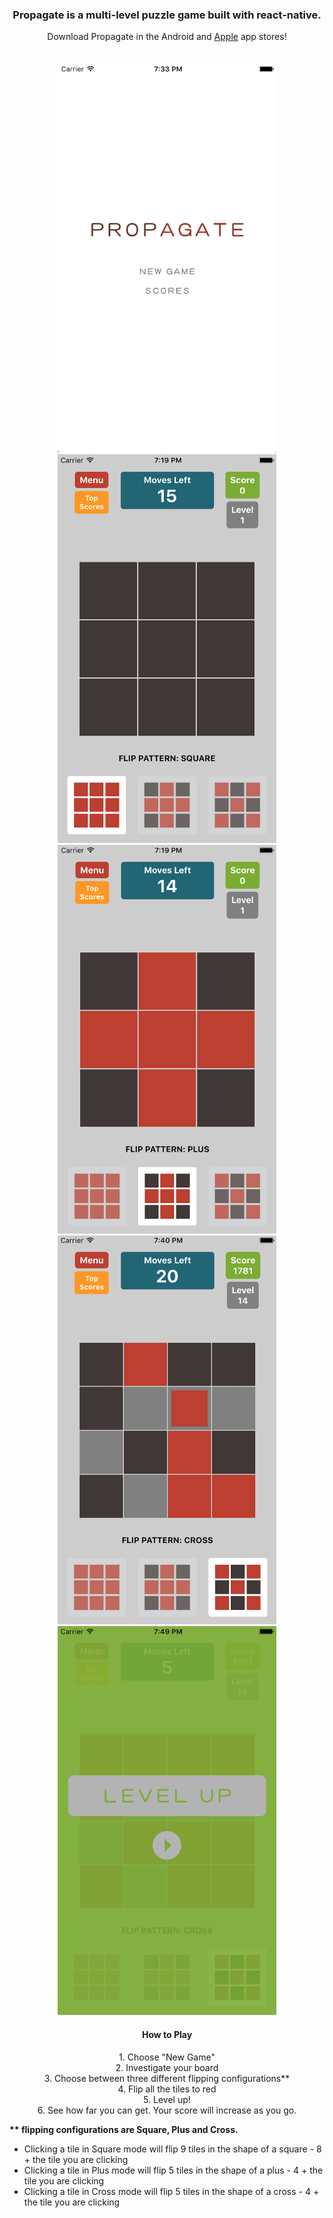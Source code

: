 <h3 align="center">Propagate is a multi-level puzzle game built with react-native.</h1>

<p align="center">
  Download Propagate in the Android and <a href="https://itunes.apple.com/us/app/propagate/id1252445122?mt=8">Apple</a> app stores!</><br /><br /><br />
  <img src="./images/1.png" width="350"/>
  <img src="./images/2.png" width="350"/>
  <img src="./images/3.png" width="350"/>
  <img src="./images/4.png" width="350"/>
  <img src="./images/5.png" width="350"/>
</p>

<h4 align="center">How to Play</h4>
<p align="center">
  1. Choose "New Game"<br/>
  2. Investigate your board<br/>
  3. Choose between three different flipping configurations**<br/>
  4. Flip all the tiles to red<br/>
  5. Level up!<br/>
  6. See how far you can get. Your score will increase as you go.<br/>


  <strong>** flipping configurations are Square, Plus and Cross.</strong>
  - Clicking a tile in Square mode will flip 9 tiles in the shape of a square - 8 + the tile you are clicking
  - Clicking a tile in Plus mode will flip 5 tiles in the shape of a plus - 4 + the tile you are clicking
  - Clicking a tile in Cross mode will flip 5 tiles in the shape of a cross - 4 + the tile you are clicking
</p>